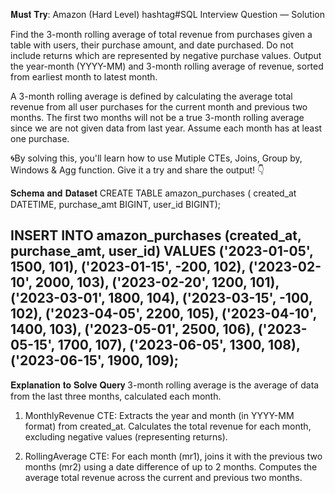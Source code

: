𝐌𝐮𝐬𝐭 𝐓𝐫𝐲: Amazon (Hard Level) hashtag#SQL Interview Question — Solution

Find the 3-month rolling average of total revenue from purchases given a table with users, their purchase amount, and date purchased. Do not include returns which are represented by negative purchase values. Output the year-month (YYYY-MM) and 3-month rolling average of revenue, sorted from earliest month to latest month.

A 3-month rolling average is defined by calculating the average total revenue from all user purchases for the current month and previous two months. The first two months will not be a true 3-month rolling average since we are not given data from last year. Assume each month has at least one purchase.

🌀By solving this, you'll learn how to use Mutiple CTEs, Joins, Group by, Windows & Agg function. Give it a try and share the output! 👇

𝐒𝐜𝐡𝐞𝐦𝐚 𝐚𝐧𝐝 𝐃𝐚𝐭𝐚𝐬𝐞𝐭
CREATE TABLE amazon_purchases ( created_at DATETIME, purchase_amt BIGINT, user_id BIGINT);

INSERT INTO amazon_purchases (created_at, purchase_amt, user_id) VALUES ('2023-01-05', 1500, 101), ('2023-01-15', -200, 102), ('2023-02-10', 2000, 103), ('2023-02-20', 1200, 101), ('2023-03-01', 1800, 104), ('2023-03-15', -100, 102), ('2023-04-05', 2200, 105), ('2023-04-10', 1400, 103), ('2023-05-01', 2500, 106), ('2023-05-15', 1700, 107), ('2023-06-05', 1300, 108), ('2023-06-15', 1900, 109);
---------

𝐄𝐱𝐩𝐥𝐚𝐧𝐚𝐭𝐢𝐨𝐧 𝐭𝐨 𝐒𝐨𝐥𝐯𝐞 𝐐𝐮𝐞𝐫𝐲
3-month rolling average is the average of data from the last three months, calculated each month.

1. MonthlyRevenue CTE: Extracts the year and month (in YYYY-MM format) from created_at. Calculates the total revenue for each month, excluding negative values (representing returns).

2. RollingAverage CTE: For each month (mr1), joins it with the previous two months (mr2) using a date difference of up to 2 months. Computes the average total revenue across the current and previous two months.
